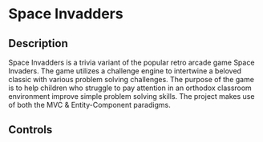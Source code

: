 # Space Invadders

## Description

Space Invadders is a trivia variant of the popular retro arcade game Space Invaders. The game utilizes a challenge engine to intertwine a beloved classic with various problem solving challenges. The purpose of the game is to help children who struggle to pay attention in an orthodox classroom environment improve simple problem solving skills. The project makes use of both the MVC & Entity-Component paradigms. 

## Controls
